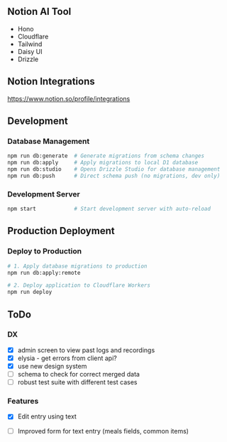 ## Notion AI Tool

- Hono
- Cloudflare
- Tailwind
- Daisy UI
- Drizzle

## Notion Integrations
https://www.notion.so/profile/integrations

## Development

### Database Management
```bash
npm run db:generate  # Generate migrations from schema changes
npm run db:apply     # Apply migrations to local D1 database
npm run db:studio    # Opens Drizzle Studio for database management
npm run db:push      # Direct schema push (no migrations, dev only)
```

### Development Server
```bash
npm start            # Start development server with auto-reload
```

## Production Deployment

### Deploy to Production
```bash
# 1. Apply database migrations to production
npm run db:apply:remote

# 2. Deploy application to Cloudflare Workers
npm run deploy
```

## ToDo

### DX
- [x] admin screen to view past logs and recordings
- [x] elysia - get errors from client api?
- [x] use new design system
- [ ] schema to check for correct merged data
- [ ] robust test suite with different test cases

### Features
- [x] Edit entry using text
- [ ] Improved form for text entry (meals fields, common items)


